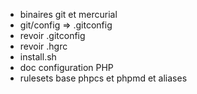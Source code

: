  - binaires git et mercurial
 - git/config => .gitconfig
 - revoir .gitconfig
 - revoir .hgrc
 - install.sh
 - doc configuration PHP
 - rulesets base phpcs et phpmd et aliases
